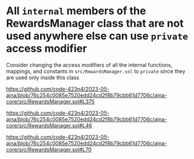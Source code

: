 # All `internal` members of the RewardsManager class that are not used anywhere else can use `private` access modifier

Consider changing the access modifiers of all the internal functions, mappings, and constants in `src/RewardsManager.sol` to `private` since they are used only inside this class

https://github.com/code-423n4/2023-05-ajna/blob/76c254c0085e7520edd24cd2f8b79cbb61d7706c/ajna-core/src/RewardsManager.sol#L375

https://github.com/code-423n4/2023-05-ajna/blob/76c254c0085e7520edd24cd2f8b79cbb61d7706c/ajna-core/src/RewardsManager.sol#L46

https://github.com/code-423n4/2023-05-ajna/blob/76c254c0085e7520edd24cd2f8b79cbb61d7706c/ajna-core/src/RewardsManager.sol#L70